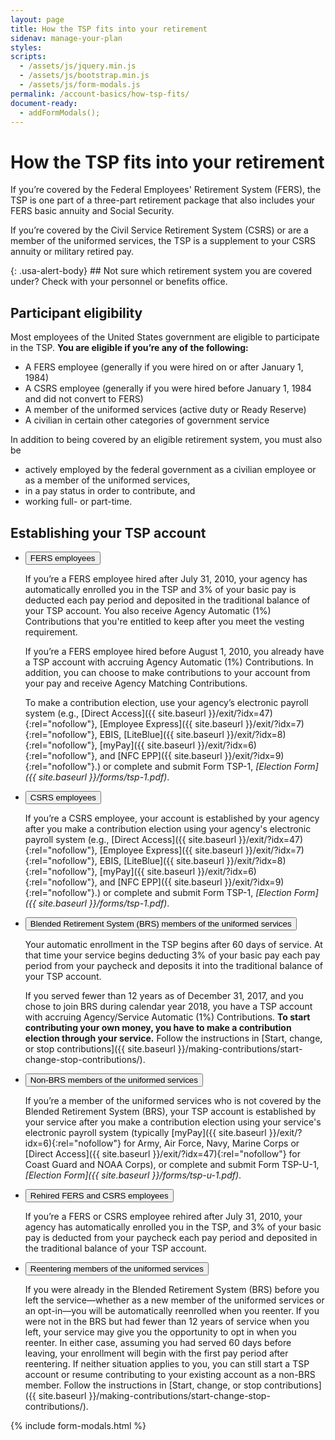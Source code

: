 ```yaml
---
layout: page
title: How the TSP fits into your retirement
sidenav: manage-your-plan
styles:
scripts:
  - /assets/js/jquery.min.js
  - /assets/js/bootstrap.min.js
  - /assets/js/form-modals.js
permalink: /account-basics/how-tsp-fits/
document-ready:
  - addFormModals();
---
```


# How the TSP fits into your retirement

If you’re covered by the <span data-term="Federal Employees' Retirement System (FERS)" class="js-glossary-toggle term term-end">Federal Employees' Retirement System (FERS)</span>, the TSP is one part of a three-part retirement package that also includes your FERS basic annuity and Social Security.

If you’re covered by the <span data-term="Civil Service Retirement System (CSRS)" class="js-glossary-toggle term term-end">Civil Service Retirement System (CSRS)</span> or are a member of the <span data-term="Uniformed Services" class="js-glossary-toggle term term-end">uniformed services</span>, the TSP is a supplement to your CSRS annuity or military retired pay.


<div class="usa-alert usa-alert-info" markdown="1">
{: .usa-alert-body}
## Not sure which retirement system you are covered under?
Check with your personnel or benefits office.
</div>


## Participant eligibility

Most employees of the United States government are eligible to participate in the TSP. **You are eligible if you’re any of the following:**

- A FERS employee (generally if you were hired on or after January 1, 1984)
- A CSRS employee (generally if you were hired before January 1, 1984 and did not convert to FERS)
- A member of the uniformed services (active duty or Ready Reserve)
- A civilian in certain other categories of government service

In addition to being covered by an eligible retirement system, you must also be

- actively employed by the federal government as a civilian employee or as a member of the uniformed services,
- in a pay status in order to contribute, and
- working full- or part-time.

## Establishing your TSP account


<ul class="usa-accordion">
  <li>
    <button class="usa-accordion-button"
      aria-expanded="true"
      aria-controls="a1">
      FERS employees
    </button>
<div id="a1" class="usa-accordion-content" markdown="1">

If you’re a FERS employee hired after July 31, 2010, your agency has automatically enrolled you in the TSP and 3% of your basic pay is deducted each pay period and deposited in the traditional balance of your TSP account. You also receive Agency Automatic (1%) Contributions that you're entitled to keep after you meet the <span data-term="Vested Account Balance" class="js-glossary-toggle term term-end">vesting</span> requirement.

If you’re a FERS employee hired before August 1, 2010, you already have a TSP account with accruing Agency Automatic (1%) Contributions. In addition, you can choose to make contributions to your account from your pay and receive Agency Matching Contributions.

To make a contribution election, use your agency’s electronic payroll system (e.g., [Direct Access]({{ site.baseurl }}/exit/?idx=47){:rel="nofollow"}, [Employee Express]({{ site.baseurl }}/exit/?idx=7){:rel="nofollow"}, EBIS, [LiteBlue]({{ site.baseurl }}/exit/?idx=8){:rel="nofollow"}, [myPay]({{ site.baseurl }}/exit/?idx=6){:rel="nofollow"}, and [NFC EPP]({{ site.baseurl }}/exit/?idx=9){:rel="nofollow"}.) or complete and submit Form TSP-1, *[Election Form]({{ site.baseurl }}/forms/tsp-1.pdf)*.

</div>
  </li><li>
    <button class="usa-accordion-button"
      aria-expanded="false"
      aria-controls="a2">
      CSRS employees
    </button>
<div id="a2" class="usa-accordion-content" markdown="1">

If you’re a CSRS employee, your account is established by your agency after you make a contribution election using your agency's electronic payroll system (e.g., [Direct Access]({{ site.baseurl }}/exit/?idx=47){:rel="nofollow"}, [Employee Express]({{ site.baseurl }}/exit/?idx=7){:rel="nofollow"}, EBIS, [LiteBlue]({{ site.baseurl }}/exit/?idx=8){:rel="nofollow"}, [myPay]({{ site.baseurl }}/exit/?idx=6){:rel="nofollow"}, and [NFC EPP]({{ site.baseurl }}/exit/?idx=9){:rel="nofollow"}.) or complete and submit Form TSP-1, *[Election Form]({{ site.baseurl }}/forms/tsp-1.pdf)*.

</div>
  </li><li>
    <button class="usa-accordion-button"
      aria-expanded="false"
      aria-controls="a3">
      Blended Retirement System (BRS) members of the uniformed services
    </button>
<div id="a3" class="usa-accordion-content" markdown="1">

Your automatic enrollment in the TSP begins after 60 days of service. At that time your service begins deducting 3% of your basic pay each pay period from your paycheck and deposits it into the traditional balance of your TSP account.

If you served fewer than 12 years as of December 31, 2017, and you chose to join BRS during calendar year 2018, you have a TSP account with accruing Agency/Service Automatic (1%) Contributions. **To start contributing your own money, you have to make a contribution election through your service.** Follow the instructions in [Start, change, or stop contributions]({{ site.baseurl }}/making-contributions/start-change-stop-contributions/).


</div>
  </li><li>
    <button class="usa-accordion-button"
      aria-expanded="false"
      aria-controls="a4">
      Non-BRS members of the uniformed services
    </button>
<div id="a4" class="usa-accordion-content" markdown="1">

If you’re a member of the uniformed services who is not covered by the Blended Retirement System (BRS), your TSP account is established by your service after you make a contribution election using your service's electronic payroll system (typically [myPay]({{ site.baseurl }}/exit/?idx=6){:rel="nofollow"} for Army, Air Force, Navy, Marine Corps or [Direct Access]({{ site.baseurl }}/exit/?idx=47){:rel="nofollow"} for Coast Guard and NOAA Corps), or complete and submit Form TSP-U-1, *[Election Form]({{ site.baseurl }}/forms/tsp-u-1.pdf)*.

</div>
  </li><li>
    <button class="usa-accordion-button"
      aria-expanded="false"
      aria-controls="a5">
      Rehired FERS and CSRS employees
    </button>
<div id="a5" class="usa-accordion-content" markdown="1">

If you’re a FERS or CSRS employee rehired after July 31, 2010, your agency has automatically enrolled you in the TSP, and 3% of your basic pay is deducted from your paycheck each pay period and deposited in the traditional balance of your TSP account.

</div>
  </li>
  <li>
    <button class="usa-accordion-button"
      aria-expanded="false"
      aria-controls="a6">
      Reentering members of the uniformed services
    </button>
<div id="a6" class="usa-accordion-content" markdown="1">

If you were already in the Blended Retirement System (BRS) before you left the service—whether as a new member of the uniformed services or an opt-in—you will be automatically reenrolled when you reenter. If you were not in the BRS but had fewer than 12 years of service when you left, your service may give you the opportunity to opt in when you reenter. In either case, assuming you had served 60 days before leaving, your enrollment will begin with the first pay period after reentering. If neither situation applies to you, you can still start a TSP account or resume contributing to your existing account as a non-BRS member. Follow the instructions in [Start, change, or stop contributions]({{ site.baseurl }}/making-contributions/start-change-stop-contributions/).

</div>
  </li>
</ul>

{% include form-modals.html %}
